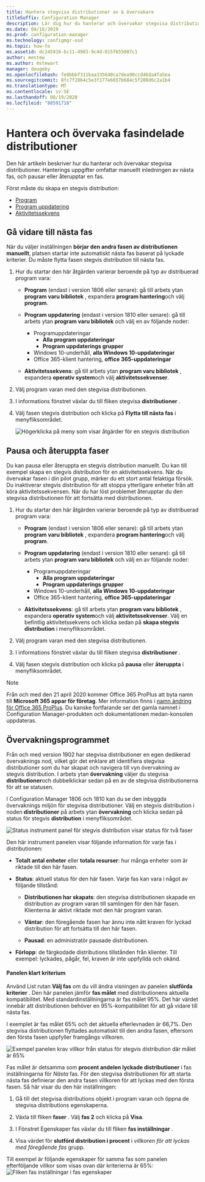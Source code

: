 ```yaml
---
title: Hantera stegvisa distributioner av & övervakare
titleSuffix: Configuration Manager
description: Lär dig hur du hanterar och övervakar stegvisa distributioner för program vara i Configuration Manager.
ms.date: 04/16/2019
ms.prod: configuration-manager
ms.technology: configmgr-osd
ms.topic: how-to
ms.assetid: dc245916-bc11-4983-9c4d-015f655007c1
author: mestew
ms.author: mstewart
manager: dougeby
ms.openlocfilehash: fe8bbbf311baa335640ca7dea90ccd46da4fa5ea
ms.sourcegitcommit: 8fc7f2864c5e3f177e6657b684c5f208d6c2a1b4
ms.translationtype: MT
ms.contentlocale: sv-SE
ms.lasthandoff: 08/19/2020
ms.locfileid: "88591718"
---
```

# <a name="manage-and-monitor-phased-deployments"></a>Hantera och övervaka fasindelade distributioner

Den här artikeln beskriver hur du hanterar och övervakar stegvisa distributioner. Hanterings uppgifter omfattar manuellt inledningen av nästa fas, och pausar eller återupptar en fas. 

Först måste du skapa en stegvis distribution: 
- [Program](create-phased-deployment-for-task-sequence.md?toc=/mem/configmgr/apps/toc.json&bc=/mem/configmgr/apps/breadcrumb/toc.json)  
- [Program uppdatering](create-phased-deployment-for-task-sequence.md?toc=/mem/configmgr/sum/toc.json&bc=/mem/configmgr/sum/breadcrumb/toc.json)  
- [Aktivitetssekvens](create-phased-deployment-for-task-sequence.md)  



## <a name="move-to-the-next-phase"></a><a name="bkmk_move"></a> Gå vidare till nästa fas

När du väljer inställningen **börjar den andra fasen av distributionen manuellt**, platsen startar inte automatiskt nästa fas baserat på lyckade kriterier. Du måste flytta fasen stegvis distribution till nästa fas.  

1. Hur du startar den här åtgärden varierar beroende på typ av distribuerad program vara:  

    - **Program** (endast i version 1806 eller senare): gå till arbets ytan **program varu bibliotek** , expandera **program hantering**och välj **program**.   

    - **Program uppdatering** (endast i version 1810 eller senare): gå till arbets ytan **program varu bibliotek** och välj en av följande noder:    
        - Programuppdateringar  
            - **Alla program uppdateringar**  
            - **Program uppdaterings grupper**   
        - Windows 10-underhåll, **alla Windows 10-uppdateringar**  
        - Office 365-klient hantering, **office 365-uppdateringar**  

    - **Aktivitetssekvens**: gå till arbets ytan **program varu bibliotek** , expandera **operativ system**och välj **aktivitetssekvenser**.   

2. Välj program varan med den stegvisa distributionen.  

3. I informations fönstret växlar du till fliken stegvisa **distributioner** .  

4. Välj fasen stegvis distribution och klicka på **Flytta till nästa fas** i menyfliksområdet.  

    ![Högerklicka på meny som visar åtgärder för en stegvis distribution](media/Suspend-phased-deployment.PNG)



## <a name="suspend-and-resume-phases"></a><a name="bkmk_suspend"></a> Pausa och återuppta faser 

Du kan pausa eller återuppta en stegvis distribution manuellt. Du kan till exempel skapa en stegvis distribution för en aktivitetssekvens. När du övervakar fasen i din pilot grupp, märker du ett stort antal felaktiga försök. Du inaktiverar stegvis distribution för att stoppa ytterligare enheter från att köra aktivitetssekvensen. När du har löst problemet återupptar du den stegvisa distributionen för att fortsätta med distributionen. 

1. Hur du startar den här åtgärden varierar beroende på typ av distribuerad program vara:  

    - **Program** (endast i version 1806 eller senare): gå till arbets ytan **program varu bibliotek** , expandera **program hantering**och välj **program**.   

    - **Program uppdatering** (endast i version 1810 eller senare): gå till arbets ytan **program varu bibliotek** och välj en av följande noder:    
        - Programuppdateringar  
            - **Alla program uppdateringar**  
            - **Program uppdaterings grupper**   
        - Windows 10-underhåll, **alla Windows 10-uppdateringar**  
        - Office 365-klient hantering, **office 365-uppdateringar**  

    - **Aktivitetssekvens**: gå till arbets ytan **program varu bibliotek** , expandera **operativ system**och välj **aktivitetssekvenser**. Välj en befintlig aktivitetssekvens och klicka sedan på **skapa stegvis distribution** i menyfliksområdet.  

2. Välj program varan med den stegvisa distributionen.  

3. I informations fönstret växlar du till fliken stegvisa **distributioner** .  

4. Välj fasen stegvis distribution och klicka på **pausa** eller **återuppta** i menyfliksområdet. 

> [!NOTE]
> Från och med den 21 april 2020 kommer Office 365 ProPlus att byta namn till **Microsoft 365 appar för företag**. Mer information finns i [namn ändring för Office 365 ProPlus](https://docs.microsoft.com/deployoffice/name-change). Du kanske fortfarande ser det gamla namnet i Configuration Manager-produkten och dokumentationen medan-konsolen uppdateras. 

<!-- Removed for 1806, need to clarify behavior with engineering
When you suspend a phased deployment, it sets the available and deadline times on the active deployments to a future time. When you resume, it generates a new schedule based on when you resume the phased deployment. The new schedule helps to avoid problems if you resume after the original deadline. For example, the initial schedule has the required deadline seven days after the deployment is available. You suspend it on the second day. If you aren't ready to resume it until day eight, you don't want the deployment to be immediately past the deadline. So it generates a new deadline starting from when you resume the phased deployment on day eight. 
-->


## <a name="monitor"></a><a name="bkmk_monitor"></a> Övervakningsprogrammet
<!--1358577-->
Från och med version 1902 har stegvisa distributioner en egen dedikerad övervaknings nod, vilket gör det enklare att identifiera stegvisa distributioner som du har skapat och navigera till vyn övervakning av stegvis distribution. I arbets ytan **övervakning** väljer du stegvisa **distributioner**och dubbelklickar sedan på en av de stegvisa distributionerna för att se statusen. <!--3555949-->

I Configuration Manager 1806 och 1810 kan du se den inbyggda övervaknings miljön för stegvisa distributioner. Välj en stegvis distribution i noden **distributioner** på arbets ytan **övervakning** och klicka sedan på status för stegvis **distribution** i menyfliksområdet.

![Status instrument panel för stegvis distribution visar status för två faser](media/1358577-phased-deployment-status.png)

Den här instrument panelen visar följande information för varje fas i distributionen:  

- **Totalt antal enheter** eller **totala resurser**: hur många enheter som är riktade till den här fasen.  

- **Status**: aktuell status för den här fasen. Varje fas kan vara i något av följande tillstånd:  

    - **Distributionen har skapats**: den stegvisa distributionen skapade en distribution av program varan till samlingen för den här fasen. Klienterna är aktivt riktade mot den här program varan.  

    - **Väntar**: den föregående fasen har ännu inte nått kraven för lyckad distribution för att fortsätta till den här fasen.  

    - **Pausad**: en administratör pausade distributionen.  

- **Förlopp**: de färgkodade distributions tillstånden från klienter. Till exempel: lyckades, pågår, fel, kraven är inte uppfyllda och okänd. 

#### <a name="success-criteria-tile"></a>Panelen klart kriterium

Använd List rutan **Välj fas** om du vill ändra visningen av panelen **slutförda kriterier** . Den här panelen jämför **fas målet** med distributionens aktuella kompatibilitet. Med standardinställningarna är fas målet 95%. Det här värdet innebär att distributionen behöver en 95%-kompatibilitet för att gå vidare till nästa fas.

I exemplet är fas målet 65% och det aktuella efterlevnaden är 66,7%. Den stegvisa distributionen flyttades automatiskt till den andra fasen, eftersom den första fasen uppfyller framgångs villkoren.  

   ![Exempel panelen krav villkor från status för stegvis distribution där målet är 65%](media/pod-status-success-criteria-tile.png)

Fas målet är detsamma som **procent andelen lyckade distributioner** i fas inställningarna för *Nästa* fas. För den stegvisa distributionen för att starta nästa fas definierar den andra fasen villkoren för att lyckas med den första fasen. Så här visar du den här inställningen: 

1. Gå till det stegvisa distributions objekt i program varan och öppna de stegvisa distributions egenskaperna.  

2. Växla till fliken **faser** . Välj **fas 2** och klicka på **Visa**.  

3. I Fönstret Egenskaper fas växlar du till fliken **fas inställningar** .  

4. Visa värdet för **slutförd distribution i procent** i *villkoren för att lyckas med föregående fas* grupp.  

Till exempel är följande egenskaper för samma fas som panelen efterföljande villkor som visas ovan där kriterierna är 65%:  
![Fliken fas inställningar i fas egenskaper](media/phase-properties-phase-settings.png)


